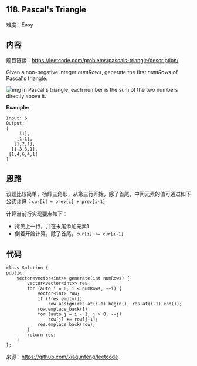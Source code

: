 ## 118. Pascal's Triangle

难度：Easy

## 内容

题目链接：https://leetcode.com/problems/pascals-triangle/description/

Given a non-negative integer *numRows*, generate the first *numRows* of Pascal's triangle.

![img](https://upload.wikimedia.org/wikipedia/commons/0/0d/PascalTriangleAnimated2.gif)
In Pascal's triangle, each number is the sum of the two numbers directly above it.

**Example:**

```
Input: 5
Output:
[
     [1],
    [1,1],
   [1,2,1],
  [1,3,3,1],
 [1,4,6,4,1]
]
```

## 思路

该题比较简单，杨辉三角形，从第三行开始，除了首尾，中间元素的值可通过如下公式计算：`cur[i] = prev[i] + prev[i-1]`

计算当前行实现要点如下：

* 拷贝上一行，并在末尾添加元素1
* 倒着开始计算，除了首尾，`cur[i] += cur[i-1]`

## 代码

```
class Solution {
public:
    vector<vector<int>> generate(int numRows) {
        vector<vector<int>> res;
        for (auto i = 0; i < numRows; ++i) {
            vector<int> row;
            if (!res.empty()) 
                row.assign(res.at(i-1).begin(), res.at(i-1).end());
            row.emplace_back(1);
            for (auto j = i - 1; j > 0; --j)
                row[j] += row[j-1];
            res.emplace_back(row);
        }
        return res;
    }
};
```

来源：https://github.com/xiaqunfeng/leetcode